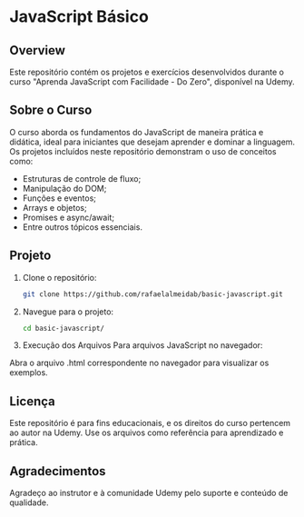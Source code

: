 # JavaScript Básico

## Overview

Este repositório contém os projetos e exercícios desenvolvidos durante o curso "Aprenda JavaScript com Facilidade - Do Zero", disponível na Udemy.

## Sobre o Curso

O curso aborda os fundamentos do JavaScript de maneira prática e didática, ideal para iniciantes que desejam aprender e dominar a linguagem. Os projetos incluídos neste repositório demonstram o uso de conceitos como:

- Estruturas de controle de fluxo;
- Manipulação do DOM;
- Funções e eventos;
- Arrays e objetos;
- Promises e async/await;
- Entre outros tópicos essenciais.

## Projeto

1. Clone o repositório:

   ```bash
   git clone https://github.com/rafaelalmeidab/basic-javascript.git
   ```

2. Navegue para o projeto:

   ```bash
   cd basic-javascript/
   ```

3. Execução dos Arquivos
   Para arquivos JavaScript no navegador:

Abra o arquivo .html correspondente no navegador para visualizar os exemplos.

## Licença

Este repositório é para fins educacionais, e os direitos do curso pertencem ao autor na Udemy. Use os arquivos como referência para aprendizado e prática.

## Agradecimentos

Agradeço ao instrutor e à comunidade Udemy pelo suporte e conteúdo de qualidade.

